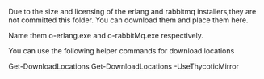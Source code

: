 Due to the size and licensing of the erlang and rabbitmq installers,they are not committed this folder. You can download them and place them here.

Name them o-erlang.exe and o-rabbitMq.exe respectively. 

You can use the following helper commands for download locations

Get-DownloadLocations
Get-DownloadLocations -UseThycoticMirror